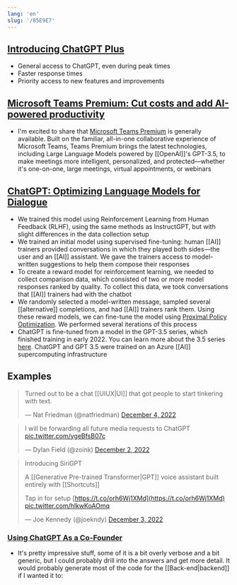 ```yaml
---
lang: 'en'
slug: '/85E9E7'
---
```


## [Introducing ChatGPT Plus](https://openai.com/blog/chatgpt-plus/)

- General access to ChatGPT, even during peak times
- Faster response times
- Priority access to new features and improvements

## [Microsoft Teams Premium: Cut costs and add AI-powered productivity](https://www.microsoft.com/en-us/microsoft-365/blog/2023/02/01/microsoft-teams-premium-cut-costs-and-add-ai-powered-productivity/)

- I'm excited to share that [Microsoft Teams Premium](https://www.microsoft.com/microsoft-teams/premium) is generally available. Built on the familiar, all-in-one collaborative experience of Microsoft Teams, Teams Premium brings the latest technologies, including Large Language Models powered by [[OpenAI]]'s GPT-3.5, to make meetings more intelligent, personalized, and protected—whether it's one-on-one, large meetings, virtual appointments, or webinars

## [ChatGPT: Optimizing Language Models for Dialogue](https://openai.com/blog/chatgpt/)

- We trained this model using Reinforcement Learning from Human Feedback (RLHF), using the same methods as InstructGPT, but with slight differences in the data collection setup
- We trained an initial model using supervised fine-tuning: human [[AI]] trainers provided conversations in which they played both sides—the user and an [[AI]] assistant. We gave the trainers access to model-written suggestions to help them compose their responses
- To create a reward model for reinforcement learning, we needed to collect comparison data, which consisted of two or more model responses ranked by quality. To collect this data, we took conversations that [[AI]] trainers had with the chatbot
- We randomly selected a model-written message, sampled several [[alternative]] completions, and had [[AI]] trainers rank them. Using these reward models, we can fine-tune the model using [Proximal Policy Optimization](https://openai.com/blog/openai-baselines-ppo/). We performed several iterations of this process
- ChatGPT is fine-tuned from a model in the GPT-3.5 series, which finished training in early 2022. You can learn more about the 3.5 series [here](https://beta.openai.com/docs/model-index-for-researchers). ChatGPT and GPT 3.5 were trained on an Azure [[AI]] supercomputing infrastructure

## Examples

> Turned out to be a chat [[UIUX|UI]] that got people to start tinkering with text.
>
> — Nat Friedman (@natfriedman) [December 4, 2022](https://twitter.com/natfriedman/status/1599206152025231360?ref_src=twsrc%5Etfw)

> I will be forwarding all future media requests to ChatGPT [pic.twitter.com/ygeBfsB07c](https://t.co/ygeBfsB07c)
>
> — Dylan Field (@zoink) [December 2, 2022](https://twitter.com/zoink/status/1598827692803051521?ref_src=twsrc%5Etfw)

> Introducing SiriGPT
>
> A [[Generative Pre-trained Transformer|GPT]] voice assistant built entirely with [[Shortcuts]]
>
> Tap in for setup [https://t.co/orh6Wj1XMd](https://t.co/orh6Wj1XMd) [pic.twitter.com/hlkwKoAOmq](https://t.co/hlkwKoAOmq)
>
> — Joe Kennedy (@joekndy) [December 3, 2022](https://twitter.com/joekndy/status/1598874918422450176?ref_src=twsrc%5Etfw)

### [Using ChatGPT As a Co-Founder](https://www.atomic14.com/2022/12/05/using-chatgpt-as-a-co-founder.html)

- It's pretty impressive stuff, some of it is a bit overly verbose and a bit generic, but I could probably drill into the answers and get more detail. It would probably generate most of the code for the [[Back-end|backend]] if I wanted it to:
